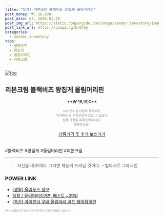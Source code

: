 ```yaml
--- 
title: "특가! 리본크림 블랙비즈 왕집게 올림머리핀" 
post_money: ₩. 16,900 
post_date: dt. 2020.01.29 
post_img_url: https://static.coupangcdn.com/image/vendor_inventory/images/2017/07/18/0/7/49a1444b-57c1-4ae8-9718-1eff1335b9f9.jpg 
post_link_url: https://coupa.ng/bnGfGy 
categories: 
  - vendor_inventory 
tags: 
  - 블랙비즈 
  - 왕집게 
  - 올림머리핀 
  - 리본크림 
--- 
```

[![foo](https://static.coupangcdn.com/image/vendor_inventory/images/2017/07/18/0/7/49a1444b-57c1-4ae8-9718-1eff1335b9f9.jpg)](https://coupa.ng/bnGfGy) 

## 리본크림 블랙비즈 왕집게 올림머리핀 
<p style="text-align: center;">**₩ 16,900**</p> 
<p style="text-align: center;"><span style="color: #898c8f; font-family: Georgia,Times,serif; font-size: 0.75em;">2020년01월29일에 작성되어, <br>가격변동 및 추가할인이 있을 수 있으니,<br> 상품 가격을 꼭!확인해주세요.<br>행복하세요~</span> 
</p>	 
<div markdown="0" style="text-align: center;"><a href="https://coupa.ng/bnGfGy" class="btn btn--success">상품가격 및 후기 보러가기</a></div> 
<br><br> 
  #블랙비즈 #왕집게 #올림머리핀 #리본크림 
<hr> 

> 자신을 내보여라. 그러면 재능이 드러날 것이다. – 발타사르 그라시안 


### POWER LINK

* <a href="https://blog.naver.com/santokki14/221772150791" target="_blank"> [생활] 올림푸스 정보 </a>
* <a href="https://blog.naver.com/santokki14/221789272147" target="_blank">생활 / 올림머리집게핀 베스트 ~29위</a>
* <a href="https://blog.naver.com/sakai111/221790320639" target="_blank">[특가] 아이원더 무배 올림머리 골드 헤어집게핀</a>

<span style="color: #898c8f; font-family: Georgia,Times,serif; font-size: 0.55em;">파트너스활동으로 작성자에게 일정액의 커미션이 제공될수 있습니다.</span> 
